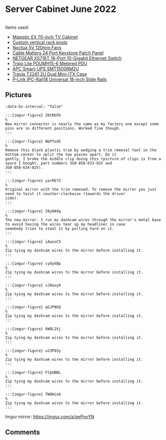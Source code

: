 # Server Cabinet June 2022

```{tags} homelab
```

Items used:

* [Majestic EX 70-inch TV Cabinet](https://bawoodworksllc.com/collections/media-consoles)
* [Custom vertical rack posts](https://github.com/Robpol86/TV-Cabinet-Rack-Posts)
* [Noctua 5V 120mm Fans](https://noctua.at/en/products/fan/nf-f12-5v)
* [Cable Matters 24 Port Keystone Patch Panel](https://www.amazon.com/gp/product/B0072JVT02)
* [NETGEAR XS716T 16-Port 10-Gigabit Ethernet Switch](https://www.netgear.com/business/wired/switches/smart/xs716t/)
* [Tripp Lite PDUMH15-6 Metered PDU](https://www.tripplite.com/1-4kw-single-phase-metered-pdu-120v~pdumh156)
* [APC Smart-UPS SMT1500RM2U](https://www.apc.com/us/en/product/SMT1500RM2U)
* [Travla T2241 2U Dual Mini-ITX Case](http://www.travla.com.tw/products_detail.php?index_id=56&index_m1_id=4&index_m2_id=23)
* [P-Link IPC-Rail18 Universal 18-inch Slide Rails](http://www.plinkusa.net/webrail18.htm)

## Pictures

```{carousel}
:data-bs-interval: "false"

:::{imgur-figure} Z6tRbFb
%
New mirror connector is nearly the same as my factory one except some pins are in different positions. Worked fine though.
:::

:::{imgur-figure} WbPfod5
%
Remove this black plastic trim by wedging a trim removal tool in the bottom center to split the two pieces apart. Do it
gently, I broke the middle clip doing this (picture of clips is from a spare I bought, part numbers 3G0-858-633-82V and
3G0-858-634-82V).
:::

:::{imgur-figure} yarRE7Z
%
Original mirror with the trim removed. To remove the mirror you just need to twist it counter-clockwise (towards the driver
side).
:::

:::{imgur-figure} I0y0A9q
%
The new mirror. I run my dashcam wires through the mirror's metal base to avoid having the wires tear up my headliner in case
somebody tries to steal it by pulling hard on it.
:::

:::{imgur-figure} iAaxoC5
%
Zip tying my dashcam wires to the mirror before installing it.
:::

:::{imgur-figure} cyOykBp
%
Zip tying my dashcam wires to the mirror before installing it.
:::

:::{imgur-figure} sJ8ooy9
%
Zip tying my dashcam wires to the mirror before installing it.
:::

:::{imgur-figure} qGJPNGQ
%
Zip tying my dashcam wires to the mirror before installing it.
:::

:::{imgur-figure} 6W8LIkj
%
Zip tying my dashcam wires to the mirror before installing it.
:::

:::{imgur-figure} u23P6Sy
%
Zip tying my dashcam wires to the mirror before installing it.
:::

:::{imgur-figure} FtpUBBL
%
Zip tying my dashcam wires to the mirror before installing it.
:::

:::{imgur-figure} TW0HioA
%
Zip tying my dashcam wires to the mirror before installing it.
:::
```

Imgur mirror: https://imgur.com/a/gePnvYN

## Comments

```{disqus}
```
